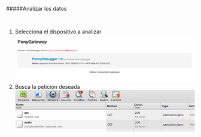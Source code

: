 #####Analizar los datos

<br />

1. Selecciona el dispositivo a analizar
![Devices][devices]
2. Busca la petición deseada
![Requests][requests]

[devices]: images/devices.png
[requests]: images/requests.png